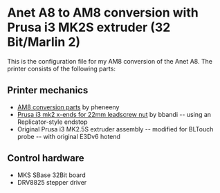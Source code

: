 # Anet A8 to AM8 conversion with Prusa i3 MK2S extruder (32 Bit/Marlin 2)

This is the configuration file for my AM8 conversion of the Anet A8. The printer
consists of the following parts:

## Printer mechanics

- [AM8 conversion parts](https://www.thingiverse.com/thing:2263216) by pheneeny
- [Prusa i3 mk2 x-ends for 22mm leadscrew nut](https://www.thingiverse.com/thing:2426422/files) by bbandi
-- using an Replicator-style endstop
- Original Prusa i3 MK2.5S extruder assembly
-- modified for BLTouch probe
-- with original E3Dv6 hotend

## Control hardware

- MKS SBase 32Bit board
- DRV8825 stepper driver